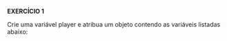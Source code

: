 **EXERCÍCIO 1**

Crie uma variável player e atribua um objeto contendo as variáveis listadas abaixo: